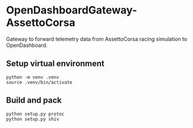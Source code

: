 # OpenDashboardGateway-AssettoCorsa

Gateway to forward telemetry data from AssettoCorsa racing simulation to OpenDashboard.

## Setup virtual environment
    python -m venv .venv
    source .venv/bin/activate

## Build and pack
    python setup.py protoc
    python setup.py shiv